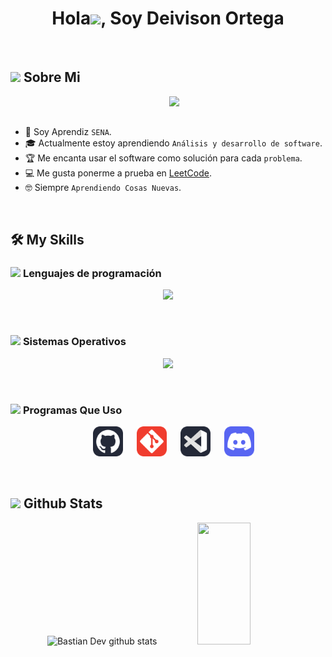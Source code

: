 <h1 align="center">Hola<img src="https://media.giphy.com/media/hvRJCLFzcasrR4ia7z/giphy.gif" width="35">, Soy Deivison Ortega</h1>

<br>

## <picture><img src = "https://github.com/7oSkaaa/7oSkaaa/blob/main/Images/about_me.gif?raw=true" width = 50px></picture> Sobre Mi

<picture> <img align="right" src="https://github.com/7oSkaaa/7oSkaaa/blob/main/Images/Right_Side.gif?raw=true" width = 250px></picture>

<br><br>

- :school: Soy Aprendiz `SENA`.
- :mortar_board: Actualmente estoy aprendiendo `Análisis y desarrollo de software`.
- :trophy:  Me encanta usar el software como solución para cada `problema`.
- :computer: Me gusta ponerme a prueba en [LeetCode](https://leetcode.com/).
- :nerd_face: Siempre `Aprendiendo Cosas Nuevas`.
<br>

## 🛠️ My Skills

### <picture> <img src = "https://github.com/7oSkaaa/7oSkaaa/blob/main/Images/Programming_Languages.gif?raw=true" width = 50px>  </picture> Lenguajes de programación

<p align="center">  
  <a href="https://www.cprogramming.com/" target="_blank"> 
    <p align="center">
  <a href="https://skillicons.dev">
    <img src="https://skillicons.dev/icons?i=html,css,java" />
  </a>
</p>
  </a>
</p>

<br>

 ### <picture> <img src = "https://github.com/7oSkaaa/7oSkaaa/blob/main/Images/OS.gif?raw=true" width = 50px>  </picture> Sistemas Operativos
 
<p align="center">
    <a href="https://www.cprogramming.com/" target="_blank"> 
    <p align="center">
  <a href="https://skillicons.dev">
    <img src="https://skillicons.dev/icons?i=windows" />
  </a>
</p>

<br> 

 ### <picture> <img src = "https://github.com/7oSkaaa/7oSkaaa/blob/main/Images/CP_PS.gif?raw=true" width = 50px>  </picture> Programas Que Uso

<p align="center">
  &emsp;
    <a href="#"><img src="https://github.com/tandpfun/skill-icons/blob/main/icons/Github-Dark.svg" width="48" title="Github"/></a>
  &emsp;
    <a href="#"><img src="https://github.com/tandpfun/skill-icons/blob/main/icons/Git.svg" width="48" title="Git"/></a>
  &emsp;
    <a href="#"><img src="https://github.com/tandpfun/skill-icons/blob/main/icons/VSCode-Dark.svg" width="48" title="Vscode"/></a>
   &emsp;
    <a href="#"><img src="https://github.com/tandpfun/skill-icons/blob/main/icons/Discord.svg" width="48" title="Discord"/></a>

</p>

<br>

## <picture> <img src = "https://github.com/7oSkaaa/7oSkaaa/blob/main/Images/Statistics.gif?raw=true" width = 50px>  </picture> Github Stats

<div align="center">  
  <img width="49%" height="195px" src="https://github-readme-stats.vercel.app/api?username=davizons&show_icons=true&count_private=true&hide_border=true&title_color=02D9F7FF&icon_color=02D9F7FF&text_color=c9d1d9&bg_color=0d1117" alt="Bastian Dev github stats" /> 
  
  <img width="41%" height="195px" src="https://github-readme-stats.vercel.app/api/top-langs/?username=davizons&layout=compact&hide_border=true&title_color=02D9F7FF&text_color=02D9F7FF&bg_color=0d1117" />
</div> 
